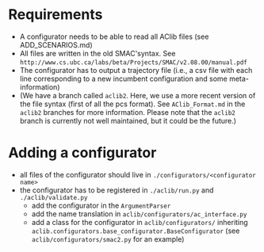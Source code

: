 # Requirements

* A configurator needs to be able to read all AClib files (see ADD_SCENARIOS.md)
* All files are written in the old SMAC'syntax. See `http://www.cs.ubc.ca/labs/beta/Projects/SMAC/v2.08.00/manual.pdf`
* The configurator has to output a trajectory file (i.e., a csv file with each line corresponding to a new incumbent configuration and some meta-information)
* (We have a branch called `aclib2`. Here, we use a more recent version of the file syntax (first of all the pcs format). See `AClib_Format.md` in the `aclib2` branches for more information. Please note that the `aclib2` branch is currently not well maintained, but it could be the future.)

# Adding a configurator

* all files of the configurator should live in `./configurators/<configurator name>`
* the configurator has to be registered in `./aclib/run.py` and `./aclib/validate.py`
    * add the configurator in the `ArgumentParser`
    * add the name translation in `aclib/configurators/ac_interface.py`
    * add a class for the configurator in `aclib/configurators/` inheriting `aclib.configurators.base_configurator.BaseConfigurator`
      (see `aclib/configurators/smac2.py` for an example)